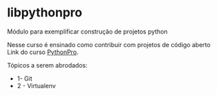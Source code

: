 # libpythonpro
Módulo para exemplificar construção de projetos python

Nesse curso é ensinado como contribuir com projetos de código aberto
Link do curso [PythonPro](https://www.python.pro.br/).

Tópicos a serem abrodados:

* 1- Git
* 2 - Virtualenv